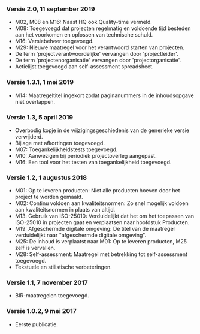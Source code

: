 ### Versie 2.0, 11 september 2019

- M02, M08 en M16: Naast HQ ook Quality-time vermeld.
- M08: Toegevoegd dat projecten regelmatig en voldoende tijd besteden aan het voorkomen en oplossen van technische schuld.
- M16: Versiebeheer toegevoegd.
- M29: Nieuwe maatregel voor het verantwoord starten van projecten.
- De term 'projectverantwoordelijke' vervangen door 'projectleider'.
- De term 'projectenorganisatie' vervangen door 'projectorganisatie'.
- Actielijst toegevoegd aan self-assessment spreadsheet.

### Versie 1.3.1, 1 mei 2019

- M14: Maatregeltitel ingekort zodat paginanummers in de inhoudsopgave niet overlappen.

### Versie 1.3, 5 april 2019

- Overbodig kopje in de wijzigingsgeschiedenis van de generieke versie verwijderd.
- Bijlage met afkortingen toegevoegd.
- M07: Toegankelijkheidstests toegevoegd.
- M10: Aanwezigen bij periodiek projectoverleg aangepast.
- M16: Een tool voor het testen van toegankelijkheid toegevoegd.

### Versie 1.2, 1 augustus 2018

- M01: Op te leveren producten: Niet alle producten hoeven door het project te worden gemaakt.
- M02: Continu voldoen aan kwaliteitsnormen: Zo snel mogelijk voldoen aan kwaliteitsnormen in plaats van altijd.
- M13: Gebruik van ISO-25010: Verduidelijkt dat het om het toepassen van ISO-25010 in projecten gaat en verplaatsen naar hoofdstuk Producten.
- M19: Afgeschermde digitale omgeving: De titel van de maatregel verduidelijkt naar "afgeschermde digitale omgeving".
- M25: De inhoud is verplaatst naar M01: Op te leveren producten, M25 zelf is vervallen.
- M28: Self-assessment: Maatregel met betrekking tot self-assessment toegevoegd.
- Tekstuele en stilistische verbeteringen.

### Versie 1.1, 7 november 2017

- BIR-maatregelen toegevoegd.

### Versie 1.0.2, 9 mei 2017

- Eerste publicatie.
